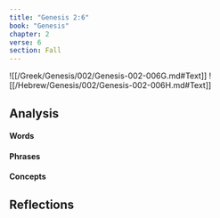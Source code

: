 ```yaml
---
title: "Genesis 2:6"
book: "Genesis"
chapter: 2
verse: 6
section: Fall
---
```

![[/Greek/Genesis/002/Genesis-002-006G.md#Text]]
![[/Hebrew/Genesis/002/Genesis-002-006H.md#Text]]

## Analysis

#### Words

#### Phrases

#### Concepts

## Reflections
